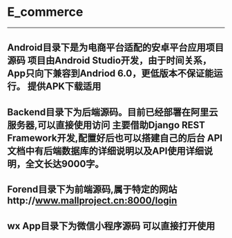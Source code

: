 # E_commerce
--------------------------------------------------------------
Android目录下是为电商平台适配的安卓平台应用项目源码
项目由Android Studio开发，由于时间关系，App只向下兼容到Andriod 6.0，更低版本不保证能运行。
提供APK下载适用
--------------------------------------------------------------
Backend目录下为后端源码。目前已经部署在阿里云服务器,可以直接使用访问
主要借助Django REST Framework开发,配置好后也可以搭建自己的后台
API文档中有后端数据库的详细说明以及API使用详细说明，全文长达9000字。
--------------------------------------------------------------
Forend目录下为前端源码,属于特定的网站http://www.mallproject.cn:8000/login
--------------------------------------------------------------
wx App目录下为微信小程序源码   可以直接打开使用
--------------------------------------------------------------

<!-- 以下分别为对应的截图
微信小程序端 -->

